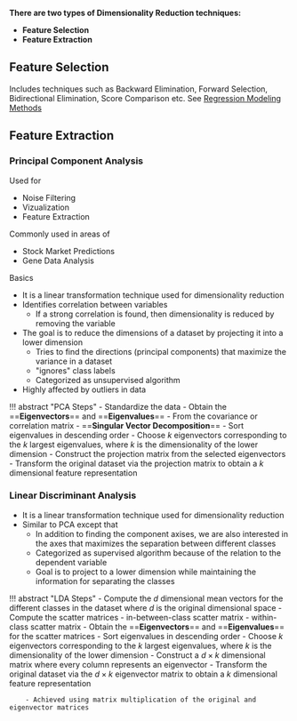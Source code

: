**There are two types of Dimensionality Reduction techniques:**

- **Feature Selection**
- **Feature Extraction**

## Feature Selection
Includes techniques such as Backward Elimination, Forward Selection, Bidirectional Elimination, Score Comparison etc.
See [Regression Modeling Methods](../stats-reg/#modeling-methods)

## Feature Extraction
### Principal Component Analysis
Used for

- Noise Filtering
- Vizualization
- Feature Extraction

Commonly used in areas of

- Stock Market Predictions
- Gene Data Analysis

Basics

- It is a linear transformation technique used for dimensionality reduction 
- Identifies correlation between variables
    - If a strong correlation is found, then dimensionality is reduced by removing the variable
- The goal is to reduce the dimensions of a dataset by projecting it into a lower dimension
    - Tries to find the directions (principal components) that maximize the variance in a dataset
    - "ignores" class labels
    - Categorized as unsupervised algorithm
- Highly affected by outliers in data

!!! abstract "PCA Steps"
    - Standardize the data
    - Obtain the ==**Eigenvectors**== and ==**Eigenvalues**== 
        - From the covariance or correlation matrix
        - ==**Singular Vector Decomposition**==
    - Sort eigenvalues in descending order 
        - Choose $k$ eigenvectors corresponding to the $k$ largest eigenvalues, where $k$ is the dimensionality of the lower dimension
    - Construct the projection matrix from the selected eigenvectors
    - Transform the original dataset via the projection matrix to obtain a $k$ dimensional feature representation

### Linear Discriminant Analysis

- It is a linear transformation technique used for dimensionality reduction
- Similar to PCA except that
    - In addition to finding the component axises, we are also interested in the axes that maximizes the separation between different classes
    - Categorized as supervised algorithm because of the relation to the dependent variable
    - Goal is to project to a lower dimension while maintaining the information for separating the classes

!!! abstract "LDA Steps"
    - Compute the $d$ dimensional mean vectors for the different classes in the dataset where $d$ is the original dimensional space
    - Compute the scatter matrices
        - in-between-class scatter matrix
        - within-class scatter matrix
    - Obtain the ==**Eigenvectors**== and ==**Eigenvalues**== for the scatter matrices
    - Sort eigenvalues in descending order 
        - Choose $k$ eigenvectors corresponding to the $k$ largest eigenvalues, where $k$ is the dimensionality of the lower dimension
    - Construct a $d \times k$ dimensional matrix where every column represents an eigenvector
    - Transform the original dataset via the $d \times k$ eigenvector matrix to obtain a $k$ dimensional feature representation

        - Achieved using matrix multiplication of the original and eigenvector matrices
